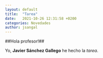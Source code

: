 ```yaml
---
layout: default
title:  "Tarea"
date:   2021-10-26 12:31:58 +0200
categories: Novedades
author: jsangal
---
```

##Hola profesor!##

Yo, **Javier Sánchez Gallego** he hecho la _tarea_.
